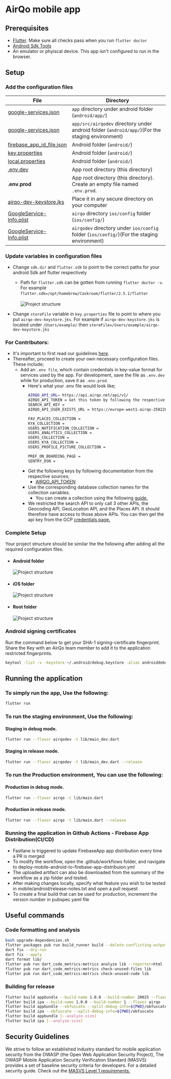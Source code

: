 # AirQo mobile app

## **Prerequisites**

- [Flutter](https://docs.flutter.dev/get-started/install). Make sure all checks pass when you run `flutter doctor`
- [Android Sdk Tools](https://developer.android.com/studio)
- An emulator or phyiscal device. This app isn't configured to run in the browser.

## **Setup**

### **Add the configuration files**

| File                                   | Directory      |
|---------------------------------------|------------------|
| [google-services.json]()        | `app` directory under android folder (`android/app/`) |
| [google-services.json]()        | `app/src/airqodev` directory under android folder (`android/app/`)(For the staging environment) |
| [firebase_app_id_file.json]()        | Android folder (`android/`) |
| [key.properties]()                   | Android folder (`android/`) |
| [local.properties]()      | Android folder (`android/`) |
| [.env.dev]()      | App root directory (this directory) |
| **.env.prod**     | App root directory (this directory). Create an empty file named `.env.prod`. |
| [airqo-dev-keystore.jks]()      | Place it in any secure directory on your computer |
| [GoogleService-Info.plist]()      | `airqo` directory `ios/config` folder (`ios/config/`)
| [GoogleService-Info.plist]()      | `airqodev` directory under `ios/config` folder (`ios/config/`)(For the staging environment)

### **Update variables in configuration files**

- Change `sdk.dir` and `flutter.sdk` to point to the correct paths for your android Sdk anf flutter respectively
  - Path for `flutter.sdk` can be gotten from running `flutter doctor -v`.
  \
  For example `flutter.sdk=/opt/homebrew/Caskroom/flutter/2.5.1/flutter`
  \
  \
  ![Project structure](resources/flutter-path.png)
  
- Change `storeFile` variable in `key.properties` file to point to where you put `airqo-dev-keystore.jks`.
For example if `airqo-dev-keystore.jks` is located under `/Users/example/` then `storeFile=/Users/example/airqo-dev-keystore.jks`

### **For Contributors:**
  - It's important to first read our guidelines [here](/CONTRIBUTING.md).
  - Thereafter, proceed to create your own necessary configuration files. These include;
    - Add an `.env file`, which contain credentials in key-value format for services used by the app. For development, save the file as `.env.dev` while for production, save it as `.env.prod`. 
      - Here's what your .env file would look like;
        ```bash
        AIRQO_API_URL= https://api.airqo.net/api/v1/
        AIRQO_API_TOKEN = Get this token by following the respective links below.
        SEARCH_API_KEY = 
        AIRQO_API_USER_EXISTS_URL = https://europe-west1-airqo-250220.cloudfunctions.net/airqo-app-check-user

        FAV_PLACES_COLLECTION =
        KYA_COLLECTION =
        USERS_NOTIFICATION_COLLECTION =
        USERS_ANALYTICS_COLLECTION =
        USERS_COLLECTION =
        USERS_KYA_COLLECTION =
        USERS_PROFILE_PICTURE_COLLECTION =

        PREF_ON_BOARDING_PAGE =
        SENTRY_DSN =
        ```
      - Get the following keys by following documentation from the respective sources;
        - [AIRQO_API_TOKEN](https://staging-docs.airqo.net/#/../api/users?id=login)
      - Use the corresponding database collection names for the collection variables.
        - You can create a collection using the following [guide.](https://firebase.google.com/docs/firestore/data-model#collections)
      - We restricted the search API to only call 3 other APIs, the Geocoding API, GeoLocation API, and the Places API. It should therefore have access to those above APIs. You can then get the api key from the GCP [credentials page.](https://console.cloud.google.com/apis/credentials)

### **Complete Setup**

Your project  structure should be similar the the following after adding all the required configuration files.

- #### **Android folder**

  ![Project structure](resources/android.png)

- #### **iOS folder**

  ![Project structure](resources/ios.png)

- #### **Root folder**

  ![Project structure](resources/mobile.png)

### **Android signing certificates**

Run the command below to get your SHA-1 signing-certificate fingerprint. Share the Key with an AirQo team member to add it to the application restricted fingerprints.

```bash
keytool -list -v -keystore ~/.android/debug.keystore -alias androiddebugkey -storepass android -keypass android
```

## **Running the application**
###   **To simply run the app, Use the following:**
```bash
flutter run
```
###   **To run the staging environment, Use the following:**
#### **Staging in debug mode.**
```bash
flutter run --flavor airqodev -t lib/main_dev.dart
```
#### **Staging in release mode.**
```bash
flutter run --flavor airqodev -t lib/main_dev.dart --release
```

###   **To run the Production environment, You can use the following:**
#### **Production in debug mode.**
```bash
flutter run --flavor airqo -t lib/main.dart
```
#### **Production in release mode.**
```bash
flutter run --flavor airqo -t lib/main.dart --release
```
### **Running the application in Github Actions - Firebase App Distribution(CI/CD)**
* Fastlane is triggered to update FirebaseApp app distribution every time a PR is merged
* To modify the workflow, open the .github/workflows folder, and navigate to deploy-mobile-android-to-firebase-app-distribuion.yml
* The uploaded artifact can also be downloaded from the summary of the workflow as a zip folder and tested. 
* After making changes locally, specify what feature you wish to be tested in mobile/android/release-notes.txt and open a pull request
* To create a final build that can be used for production, increment the version number in pubspec.yaml file



## **Useful commands**

### **Code formatting and analysis**

```bash
bash upgrade-dependencies.sh
flutter packages pub run build_runner build --delete-conflicting-outputs
dart fix --dry-run
dart fix --apply
dart format lib/
flutter pub run dart_code_metrics:metrics analyze lib --reporter=html
flutter pub run dart_code_metrics:metrics check-unused-files lib
flutter pub run dart_code_metrics:metrics check-unused-code lib
```

### **Building for release**

```bash
flutter build appbundle --build-name 1.0.0 --build-number 20025 --flavor airqo
flutter build ipa --build-name 1.0.0 --build-number 1 --flavor airqo
flutter build appbundle --obfuscate --split-debug-info=${PWD}/obfuscate
flutter build ipa --obfuscate --split-debug-info=${PWD}/obfuscate
flutter build appbundle [--analyze-size]
flutter build ipa [--analyze-size]
```

## **Security Guidelines**
We strive to follow an established industry standard for mobile application security from the  OWASP (the Open Web Application Security Project), The OWASP Mobile Application Security Verification Standard (MASVS) provides a set of baseline security criteria for developers. For a detailed security guide. Check out  the  [MASVS Level 1 requirements.](https://github.com/appdefensealliance/ASA/blob/main/MobileAppSecurityAssessment/MobileSecurityGuide.md)
